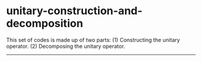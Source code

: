 # unitary-construction-and-decomposition
This set of codes is made up of two parts:
(1) Constructing the unitary operator.
(2) Decomposing the unitary operator.

---











